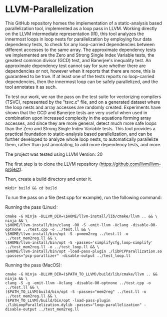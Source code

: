 # LLVM-Parallelization

This GitHub repository homes the implementation of a static-analysis based parallelization tool, implemented as a loop pass in LLVM. 
Working directly on the LLVM intermediate representation (IR), this tool analyzes the innermost loops in loop nests for parallelization 
by employing four data dependency tests, to check for any loop-carried dependencies between different accesses to the same array. The approximate dependency tests we
implemented are the Zero and Strong Single Index Variable tests, the greatest common divisor (GCD) test, and Banerjee's inequality test.
An approximate dependency test cannot say for sure whether there are dependencies or not, however when it reports that there are none,
this is guaranteed to be true.
If at least one of the tests reports no loop-carried dependencies, then the innermost loop can be safely parallelized, and the tool 
annotates it as such. 

To test our work, we ran the pass on the test suite for vectorizing compilers (TSVC), represented by the "tsvc.c" file, 
and on a generated dataset where the loop nests and array accesses are randomly created. Experiments have shown that the GCD and Banerjee 
tests are very useful when used in combination upon increased complexity in the equations forming array accesses, and since they are more general,
detect much more safe loops than the Zero and Strong Single Index Variable tests. 
This tool provides a practical foundation to static-analysis based parallelization, and can be further developed to analyze whole
loop nests, to automatically parallelize them, rather than just annotating, to add more dependency tests, and more.

The project was tested using LLVM Version: 20

The first step is to clone the LLVM repository (https://github.com/llvm/llvm-project).

Then, create a build directory and enter it.
```
mkdir build && cd build
```

To run the pass on a file (test.cpp for example), run the following command:

Running the pass (Linux):
```
cmake -G Ninja -DLLVM_DIR=\$HOME/llvm-install/lib/cmake/llvm .. && \
ninja && \
\$HOME/llvm-install/bin/clang -O0 -S -emit-llvm -Xclang -disable-O0-optnone ../test.cpp -o ../test.ll && \
\$HOME/llvm-install/bin/opt -S -p=mem2reg ../test.ll -o ../test_mem2reg.ll && \
\$HOME/llvm-install/bin/opt -S -passes='simplifycfg,loop-simplify' ../test_mem2reg.ll -o ../test_loop.ll && \
\$HOME/llvm-install/bin/opt -load-pass-plugin ./libPCPParallization.so -passes="pcp-parallizer" -disable-output ../test_loop.ll
```

Running the pass (MacOS):

```
cmake -G Ninja -DLLVM_DIR=($PATH_TO_LLVM)/build/lib/cmake/llvm .. && ninja && \
clang -S -g -emit-llvm -Xclang -disable-O0-optnone ../test.cpp -o ../test.ll && \
($PATH_TO_LLVM)build/bin/opt -S -passes="mem2reg" ../test.ll -o ../test_mem2reg.ll && \
($PATH_TO_LLVM)/build/bin/opt -load-pass-plugin ./libLoopParallelization.dylib -passes="loop-parallelization" -disable-output ../test_mem2reg.ll
```
